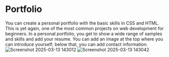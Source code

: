 # Portfolio
You can create a personal portfolio with the basic skills in CSS and HTML. This is yet again, one of the most common projects on web development for beginners. In a personal portfolio, you get to show a wide range of samples and skills and add your resume. You can add an image at the top where you can introduce yourself; below that, you can add contact information.
![Screenshot 2025-03-13 143012](https://github.com/user-attachments/assets/a41932de-8541-41d3-b370-acc00f705f37)
![Screenshot 2025-03-13 143042](https://github.com/user-attachments/assets/b2349d23-28cb-406c-bb9f-00d5d743e07d)
